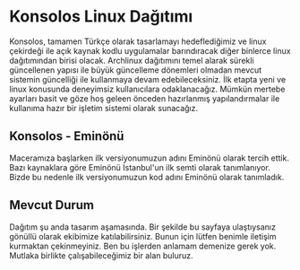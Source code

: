 # Konsolos Linux Dağıtımı 
Konsolos, tamamen Türkçe olarak tasarlamayı hedeflediğimiz ve linux çekirdeği ile açık kaynak kodlu uygulamalar barındıracak diğer binlerce linux dağıtımından birisi olacak. Archlinux dağıtımını temel alarak sürekli güncellenen yapısı ile büyük güncelleme dönemleri olmadan mevcut sistemin güncelliği ile kullanmaya devam edebileceksiniz. İlk etapta yeni ve linux konusunda deneyimsiz kullanıcılara odaklanacağız. Mümkün mertebe ayarları basit ve göze hoş geleen önceden hazırlanmış yapılandırmalar ile kullanıma hazır bir işletim sistemi olarak sunacağız.
## Konsolos - Eminönü 
Maceramıza başlarken ilk versiyonumuzun adını Eminönü olarak tercih ettik. Bazı kaynaklara göre Eminönü İstanbul'un ilk semti olarak tanımlanıyor. Bizde bu nedenle ilk versiyonumuzun kod adını Eminönü olarak tanımladık.
## Mevcut Durum
Dağıtım şu anda tasarım aşamasında. Bir şekilde bu sayfaya ulaştıysanız gönüllü olarak ekibimize katılabilirsiniz. Bunun için lütfen benimle iletişim kurmaktan çekinmeyiniz. Ben bu işlerden anlamam demenize gerek yok. Mutlaka birlikte çalışabileceğimiz bir alan buluruz.

